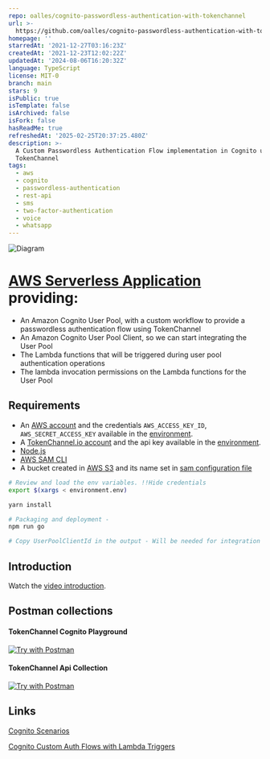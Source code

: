 ```yaml
---
repo: oalles/cognito-passwordless-authentication-with-tokenchannel
url: >-
  https://github.com/oalles/cognito-passwordless-authentication-with-tokenchannel
homepage: ''
starredAt: '2021-12-27T03:16:23Z'
createdAt: '2021-12-23T12:02:22Z'
updatedAt: '2024-08-06T16:20:32Z'
language: TypeScript
license: MIT-0
branch: main
stars: 9
isPublic: true
isTemplate: false
isArchived: false
isFork: false
hasReadMe: true
refreshedAt: '2025-02-25T20:37:25.480Z'
description: >-
  A Custom Passwordless Authentication Flow implementation in Cognito using
  TokenChannel
tags:
  - aws
  - cognito
  - passwordless-authentication
  - rest-api
  - sms
  - two-factor-authentication
  - voice
  - whatsapp
---
```


![Diagram](diagram.png)


# [AWS Serverless Application](https://aws.amazon.com/serverless/sam/) providing:

* An Amazon Cognito User Pool, with a custom workflow to provide a passwordless authentication flow using TokenChannel
* An Amazon Cognito User Pool Client, so we can start integrating the User Pool
* The Lambda functions that will be triggered during user pool authentication operations
* The lambda invocation permissions on the Lambda functions for the User Pool

## Requirements

* An [AWS account](https://aws.amazon.com/console/) and the credentials `AWS_ACCESS_KEY_ID`, `AWS_SECRET_ACCESS_KEY` available in the [environment](environment.env).
* A [TokenChannel.io account](https://tokenchannel.io) and the api key available in the [environment](environment.env).
* [Node.js](https://nodejs.org/en/download/)
* [AWS SAM CLI](https://github.com/awslabs/aws-sam-cli)
* A bucket created in [AWS S3](https://s3.console.aws.amazon.com/s3/home) and its name set in [sam configuration file](samconfig.toml)

```bash
# Review and load the env variables. !!Hide credentials
export $(xargs < environment.env)

yarn install

# Packaging and deployment - 
npm run go

# Copy UserPoolClientId in the output - Will be needed for integration
```

## Introduction

Watch the [video introduction](https://youtu.be/_C5AmKfJTLo).

## Postman collections

#### TokenChannel Cognito Playground
[![Try with Postman](https://run.pstmn.io/button.svg)](https://www.getpostman.com/collections/6341f2799654255c9b1a) 

####  TokenChannel Api Collection
[![Try with Postman](https://run.pstmn.io/button.svg)](https://www.getpostman.com/collections/6341f2799654255c9b1a)

## Links

[Cognito Scenarios](https://docs.aws.amazon.com/cognito/latest/developerguide/cognito-scenarios.html)

[Cognito Custom Auth Flows with Lambda Triggers](https://docs.aws.amazon.com/cognito/latest/developerguide/cognito-user-identity-pools-working-with-aws-lambda-triggers.html)
